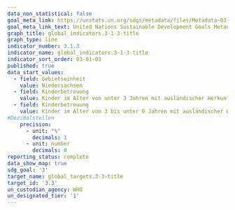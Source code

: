 ```yaml
---
data_non_statistical: false
goal_meta_link: https://unstats.un.org/sdgs/metadata/files/Metadata-03-01-01.pdf
goal_meta_link_text: United Nations Sustainable Development Goals Metadata (pdf 865kB)
graph_title: global_indicators.3-1-3-title
graph_type: line
indicator_number: 3.1.3
indicator_name: global_indicators.3-1-3-title
indicator_sort_order: 03-01-03
published: true
data_start_values:
  - field: Gebietseinheit
    value: Niedersachsen
  - field: Kinderbetreuung
    value: Kinder im Alter von unter 3 Jahren mit ausländischer Herkunft mindestens eines Elternteils
  - field: Kinderbetreuung
    value: Kinder im Alter von 3 bis unter 6 Jahren mit ausländischer Herkunft mindestens eines Elternteils
#Dezimalstellen
    precision:
      - unit: "%"
        decimals: 1
      - unit: number
        decimals: 0
reporting_status: complete
data_show_map: true
sdg_goal: '3'
target_name: global_targets.3-3-title
target_id: '3.3'
un_custodian_agency: WHO
un_designated_tier: '1'
---
```

